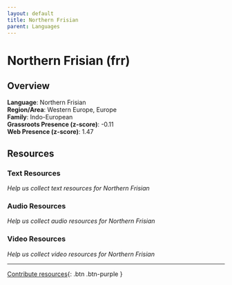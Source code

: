 ```yaml
---
layout: default
title: Northern Frisian
parent: Languages
---
```


# Northern Frisian (frr)

## Overview

**Language**: Northern Frisian  
**Region/Area**: Western Europe, Europe  
**Family**: Indo-European  
**Grassroots Presence (z-score)**: -0.11  
**Web Presence (z-score)**: 1.47  

## Resources

### Text Resources
*Help us collect text resources for Northern Frisian*

### Audio Resources
*Help us collect audio resources for Northern Frisian*

### Video Resources
*Help us collect video resources for Northern Frisian*

---

[Contribute resources](https://forms.office.com/e/1SfLJx3u1r){: .btn .btn-purple }
